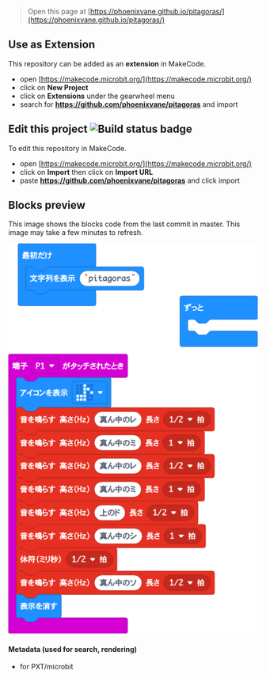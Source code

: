 
> Open this page at [https://phoenixvane.github.io/pitagoras/](https://phoenixvane.github.io/pitagoras/)

## Use as Extension

This repository can be added as an **extension** in MakeCode.

* open [https://makecode.microbit.org/](https://makecode.microbit.org/)
* click on **New Project**
* click on **Extensions** under the gearwheel menu
* search for **https://github.com/phoenixvane/pitagoras** and import

## Edit this project ![Build status badge](https://github.com/phoenixvane/pitagoras/workflows/MakeCode/badge.svg)

To edit this repository in MakeCode.

* open [https://makecode.microbit.org/](https://makecode.microbit.org/)
* click on **Import** then click on **Import URL**
* paste **https://github.com/phoenixvane/pitagoras** and click import

## Blocks preview

This image shows the blocks code from the last commit in master.
This image may take a few minutes to refresh.

![A rendered view of the blocks](https://github.com/phoenixvane/pitagoras/raw/master/.github/makecode/blocks.png)

#### Metadata (used for search, rendering)

* for PXT/microbit
<script src="https://makecode.com/gh-pages-embed.js"></script><script>makeCodeRender("{{ site.makecode.home_url }}", "{{ site.github.owner_name }}/{{ site.github.repository_name }}");</script>
